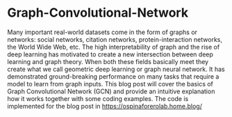 # Graph-Convolutional-Network
Many important real-world datasets come in the form of graphs or networks: social networks, citation networks, protein-interaction networks, the World Wide Web, etc. The high interpretability of graph and the rise of deep learning has motivated to create a new intersection between deep learning and graph theory. When both these fields basically meet they create what we call geometric deep learning or graph neural network. It has demonstrated ground-breaking performance on many tasks that require a model to learn from graph inputs. This blog post will cover the basics of Graph Convolutional Network (GCN) and provide an intuitive explanation how it works together with some coding examples.
The code is implemented for the blog post in https://ospinaforerolab.home.blog/
